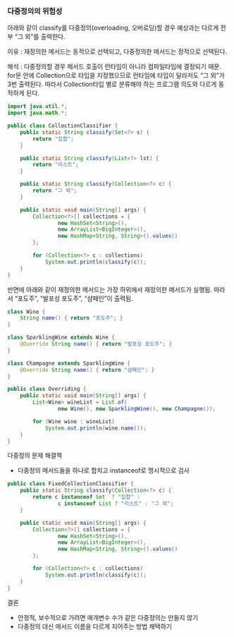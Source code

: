 ### 다중정의의 위험성

아래와 같이 classify를 다중정의(overloading, 오버로딩)할 경우 예상과는 다르게 전부 “그 외”를 출력한다.

이유 : 재정의한 메서드는 동적으로 선택되고, 다중정의한 메서드는 정적으로 선택된다.

해석 : 다중정의할 경우 메서드 호출이 런타임이 아니라 컴파일타임에 결정되기 때문. for문 안에 Collection으로 타입을 지정했으므로 런타임에 타입이 달라저도 “그 외”가 3번 출력된다. 따라서 Collection타입 별로 분류해야 하는 프로그램 의도와 다르게 동작하게 된다.

```java
import java.util.*;
import java.math.*;

public class CollectionClassifier {
    public static String classify(Set<?> s) {
        return "집합";
    }

    public static String classify(List<?> lst) {
        return "리스트";
    }

    public static String classify(Collection<?> c) {
        return "그 외";
    }

    public static void main(String[] args) {
        Collection<?>[] collections = {
                new HashSet<String>(),
                new ArrayList<BigInteger>(),
                new HashMap<String, String>().values()
        };

        for (Collection<?> c : collections)
            System.out.println(classify(c));
    }
}
```

반면에 아래와 같이 재정의한 메서드는 가장 하위에서 재정의한 메서드가 실행됨. 따라서 “포도주”, “발포성 포도주”, “샴페인”이 출력됨.

```java
class Wine {
    String name() { return "포도주"; }
}

class SparklingWine extends Wine {
    @Override String name() { return "발포성 포도주"; }
}

class Champagne extends SparklingWine {
    @Override String name() { return "샴페인"; }
}

public class Overriding {
    public static void main(String[] args) {
        List<Wine> wineList = List.of(
                new Wine(), new SparklingWine(), new Champagne());

        for (Wine wine : wineList)
            System.out.println(wine.name());
    }
}
```

다중정의 문제 해결책

- 다중정의 메서드들을 하나로 합치고 instanceof로 명시적으로 검사

```java
public class FixedCollectionClassifier {
    public static String classify(Collection<?> c) {
        return c instanceof Set  ? "집합" :
                c instanceof List ? "리스트" : "그 외";
    }

    public static void main(String[] args) {
        Collection<?>[] collections = {
                new HashSet<String>(),
                new ArrayList<BigInteger>(),
                new HashMap<String, String>().values()
        };

        for (Collection<?> c : collections)
            System.out.println(classify(c));
    }
}
```

결론

- 안정적, 보수적으로 가려면 매개변수 수가 같은 다중정의는 만들지 않기
- 다중정의 대신 메서드 이름을 다르게 지어주는 방법 채택하기
